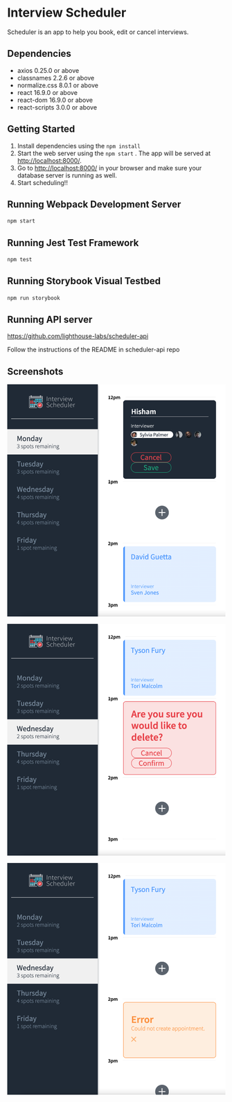 # Interview Scheduler
Scheduler is an app to help you book, edit or cancel interviews.

## Dependencies

- axios 0.25.0 or above
- classnames 2.2.6 or above
- normalize.css 8.0.1 or above
- react 16.9.0 or above
- react-dom 16.9.0 or above
- react-scripts 3.0.0 or above

## Getting Started

1. Install dependencies using the `npm install` 
2. Start the web server using the `npm start` . The app will be served at <http://localhost:8000/>.
3. Go to <http://localhost:8000/> in your browser and make sure your database server is running as well.
4. Start scheduling!!

## Running Webpack Development Server

```sh
npm start
```

## Running Jest Test Framework

```sh
npm test
```

## Running Storybook Visual Testbed

```sh
npm run storybook
```

## Running API server

https://github.com/lighthouse-labs/scheduler-api

Follow the instructions of the README in scheduler-api repo

## Screenshots

!["Scheduler's form for creating a new interview"](https://github.com/zMollaz/scheduler/blob/master/docs/Create%20interview.png?raw=true)

!["Scheduler displaying the delete confirmation prompt"](https://github.com/zMollaz/scheduler/blob/master/docs/Delete%20prompt.png?raw=true)

!["Scheduler displaying the saving error pop up message"](https://github.com/zMollaz/scheduler/blob/master/docs/Saving%20error.png?raw=true)